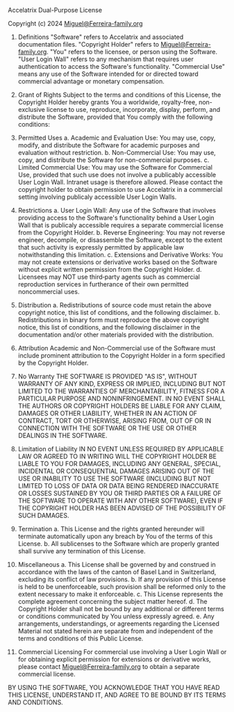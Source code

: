 Accelatrix Dual-Purpose License

Copyright (c) 2024 Miguel@Ferreira-family.org

1. Definitions
   "Software" refers to Accelatrix and associated documentation files.
   "Copyright Holder" refers to Miguel@Ferreira-family.org.
   "You" refers to the licensee, or person using the Software.
   "User Login Wall" refers to any mechanism that requires user authentication to access the Software's functionality.
   "Commercial Use" means any use of the Software intended for or directed toward commercial advantage or monetary compensation.

2. Grant of Rights
   Subject to the terms and conditions of this License, the Copyright Holder hereby grants You a worldwide, royalty-free, non-exclusive license to use, reproduce, incorporate, display, perform, and distribute the Software, provided that You comply with the following conditions:

3. Permitted Uses
   a. Academic and Evaluation Use: You may use, copy, modify, and distribute the Software for academic purposes and evaluation without restriction.
   b. Non-Commercial Use: You may use, copy, and distribute the Software for non-commercial purposes.
   c. Limited Commercial Use: You may use the Software for Commercial Use, provided that such use does not involve a publicably accessible User Login Wall. Intranet usage is therefore allowed. Please contact the copyright holder to obtain permission to use Accelatrix in a commercial setting involving publicaly accessible User Login Walls.

4. Restrictions
   a. User Login Wall: Any use of the Software that involves providing access to the Software's functionality behind a User Login Wall that is publicaly accessible requires a separate commercial license from the Copyright Holder.
   b. Reverse Engineering: You may not reverse engineer, decompile, or disassemble the Software, except to the extent that such activity is expressly permitted by applicable law notwithstanding this limitation.
   c. Extensions and Derivative Works: You may not create extensions or derivative works based on the Software without explicit written permission from the Copyright Holder.
   d. Licensees may NOT use third‐party agents such as commercial reproduction services in furtherance of their own permitted noncommercial uses.

5. Distribution
   a. Redistributions of source code must retain the above copyright notice, this list of conditions, and the following disclaimer.
   b. Redistributions in binary form must reproduce the above copyright notice, this list of conditions, and the following disclaimer in the documentation and/or other materials provided with the distribution.

6. Attribution
   Academic and Non-Commercial use of the Software must include prominent attribution to the Copyright Holder in a form specified by the Copyright Holder.

7. No Warranty
   THE SOFTWARE IS PROVIDED "AS IS", WITHOUT WARRANTY OF ANY KIND, EXPRESS OR IMPLIED, INCLUDING BUT NOT LIMITED TO THE WARRANTIES OF MERCHANTABILITY, FITNESS FOR A PARTICULAR PURPOSE AND NONINFRINGEMENT. IN NO EVENT SHALL THE AUTHORS OR COPYRIGHT HOLDERS BE LIABLE FOR ANY CLAIM, DAMAGES OR OTHER LIABILITY, WHETHER IN AN ACTION OF CONTRACT, TORT OR OTHERWISE, ARISING FROM, OUT OF OR IN CONNECTION WITH THE SOFTWARE OR THE USE OR OTHER DEALINGS IN THE SOFTWARE.

8. Limitation of Liability
   IN NO EVENT UNLESS REQUIRED BY APPLICABLE LAW OR AGREED TO IN WRITING WILL THE COPYRIGHT HOLDER BE LIABLE TO YOU FOR DAMAGES, INCLUDING ANY GENERAL, SPECIAL, INCIDENTAL OR CONSEQUENTIAL DAMAGES ARISING OUT OF THE USE OR INABILITY TO USE THE SOFTWARE (INCLUDING BUT NOT LIMITED TO LOSS OF DATA OR DATA BEING RENDERED INACCURATE OR LOSSES SUSTAINED BY YOU OR THIRD PARTIES OR A FAILURE OF THE SOFTWARE TO OPERATE WITH ANY OTHER SOFTWARE), EVEN IF THE COPYRIGHT HOLDER HAS BEEN ADVISED OF THE POSSIBILITY OF SUCH DAMAGES.

9. Termination
   a. This License and the rights granted hereunder will terminate automatically upon any breach by You of the terms of this License.
   b. All sublicenses to the Software which are properly granted shall survive any termination of this License.

10. Miscellaneous
    a. This License shall be governed by and construed in accordance with the laws of the canton of Basel Land in Switzerland, excluding its conflict of law provisions.
    b. If any provision of this License is held to be unenforceable, such provision shall be reformed only to the extent necessary to make it enforceable.
    c. This License represents the complete agreement concerning the subject matter hereof.
    d. The Copyright Holder shall not be bound by any additional or different terms or conditions communicated by You unless expressly agreed.
    e. Any arrangements, understandings, or agreements regarding the Licensed Material not stated herein are separate from and independent of the terms and conditions of this Public License.

11. Commercial Licensing
    For commercial use involving a User Login Wall or for obtaining explicit permission for extensions or derivative works, please contact Miguel@Ferreira-family.org to obtain a separate commercial license.

BY USING THE SOFTWARE, YOU ACKNOWLEDGE THAT YOU HAVE READ THIS LICENSE, UNDERSTAND IT, AND AGREE TO BE BOUND BY ITS TERMS AND CONDITIONS.
